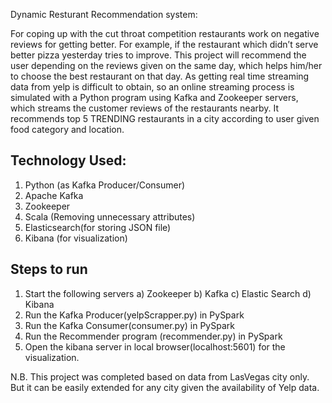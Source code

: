 Dynamic Resturant Recommendation system:

For coping up with the cut throat competition restaurants work on negative reviews for getting better.
For example, if the restaurant which didn’t serve better pizza yesterday tries to improve. 
This project will recommend the user depending on the reviews given on the same day, which helps him/her to choose the best restaurant on that day.
As getting real time streaming data from yelp is difficult to obtain, so an online streaming process is simulated with a Python program using Kafka and Zookeeper servers,
which streams the customer reviews of the restaurants nearby. It recommends top 5 TRENDING restaurants in a city according to user given food category and location.

Technology Used:
---------------------------------------------------------------------
1. Python (as Kafka Producer/Consumer)
2. Apache Kafka
3. Zookeeper
4. Scala (Removing unnecessary attributes)
5. Elasticsearch(for storing JSON file)  
6. Kibana (for visualization)

Steps to run
---------------------------------------------------------------------
1. Start the following servers
	a) Zookeeper
	b) Kafka
	c) Elastic Search
	d) Kibana
2. Run the Kafka Producer(yelpScrapper.py) in PySpark
3. Run the Kafka Consumer(consumer.py) in PySpark
4. Run the Recommender program (recommender.py) in PySpark
5. Open the kibana server in local browser(localhost:5601) for the visualization.

N.B. This project was completed based on data from LasVegas city only. But it can be easily
extended for any city given the availability of Yelp data.  
